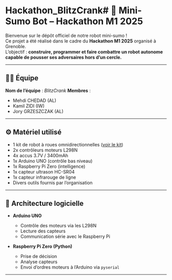 # Hackathon_BlitzCrank# 🤖 Mini-Sumo Bot – Hackathon M1 2025

Bienvenue sur le dépôt officiel de notre robot mini-sumo !  
Ce projet a été réalisé dans le cadre du **Hackathon M1 2025** organisé à Grenoble.  
L’objectif : **construire, programmer et faire combattre un robot autonome capable de pousser ses adversaires hors d’un cercle.**

---

## 🧑‍💻 Équipe

**Nom de l’équipe** : _BlitzCrank_ 
**Membres** :
- Mehdi CHEDAD (AL)
- Kamil ZIDI (IW)
- Jory GRZESZCZAK (AL)

---

## ⚙️ Matériel utilisé

- 1 kit de robot à roues omnidirectionnelles ([voir le kit](https://fr.aliexpress.com/item/1005002486315926.html))
- 2x contrôleurs moteurs L298N
- 4x accus 3.7V / 3400mAh
- 1x Arduino UNO (contrôle bas niveau)
- 1x Raspberry Pi Zero (intelligence)
- 1x capteur ultrason HC-SR04
- 1x capteur infrarouge de ligne
- Divers outils fournis par l’organisation

---

## 🧠 Architecture logicielle

- **Arduino UNO**
  - Contrôle des moteurs via les L298N
  - Lecture des capteurs
  - Communication série avec le Raspberry Pi

- **Raspberry Pi Zero (Python)**
  - Prise de décision
  - Analyse capteurs
  - Envoi d’ordres moteurs à l’Arduino via `pyserial`

---



